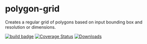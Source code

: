 # polygon-grid

Creates a regular grid of polygons based on input bounding box and resolution or dimensions.

[![build badge](https://github.com/sgoodm/python-polygon-grid/actions/workflows/test-with-coverage.yml/badge.svg)](https://github.com/sgoodm/python-polygon-grid/actions/workflows/test-and-coverage.yml)
[![Coverage Status](https://coveralls.io/repos/github/sgoodm/python-polygon-grid/badge.svg)](https://coveralls.io/github/sgoodm/python-polygon-grid)
[![Downloads](https://static.pepy.tech/personalized-badge/polygongrid?period=total&units=international_system&left_color=lightgrey&right_color=brightgreen&left_text=Downloads)](https://pepy.tech/project/polygongrid)

